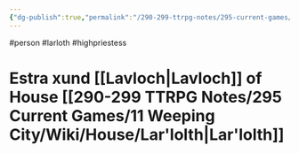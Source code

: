 ```yaml
---
{"dg-publish":true,"permalink":"/290-299-ttrpg-notes/295-current-games/11-weeping-city/wiki/person/estra/"}
---
```



#person #larloth #highpriestess 

# Estra xund [[Lavloch\|Lavloch]] of House [[290-299 TTRPG Notes/295 Current Games/11 Weeping City/Wiki/House/Lar'lolth\|Lar'lolth]]